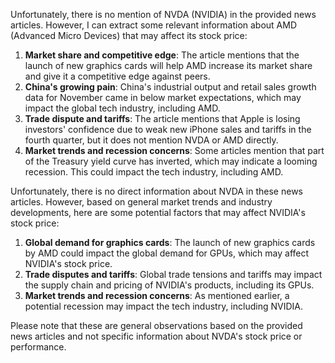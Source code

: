 Unfortunately, there is no mention of NVDA (NVIDIA) in the provided news articles. However, I can extract some relevant information about AMD (Advanced Micro Devices) that may affect its stock price:

1. **Market share and competitive edge**: The article mentions that the launch of new graphics cards will help AMD increase its market share and give it a competitive edge against peers.
2. **China's growing pain**: China's industrial output and retail sales growth data for November came in below market expectations, which may impact the global tech industry, including AMD.
3. **Trade dispute and tariffs**: The article mentions that Apple is losing investors' confidence due to weak new iPhone sales and tariffs in the fourth quarter, but it does not mention NVDA or AMD directly.
4. **Market trends and recession concerns**: Some articles mention that part of the Treasury yield curve has inverted, which may indicate a looming recession. This could impact the tech industry, including AMD.

Unfortunately, there is no direct information about NVDA in these news articles. However, based on general market trends and industry developments, here are some potential factors that may affect NVIDIA's stock price:

1. **Global demand for graphics cards**: The launch of new graphics cards by AMD could impact the global demand for GPUs, which may affect NVIDIA's stock price.
2. **Trade disputes and tariffs**: Global trade tensions and tariffs may impact the supply chain and pricing of NVIDIA's products, including its GPUs.
3. **Market trends and recession concerns**: As mentioned earlier, a potential recession may impact the tech industry, including NVIDIA.

Please note that these are general observations based on the provided news articles and not specific information about NVDA's stock price or performance.